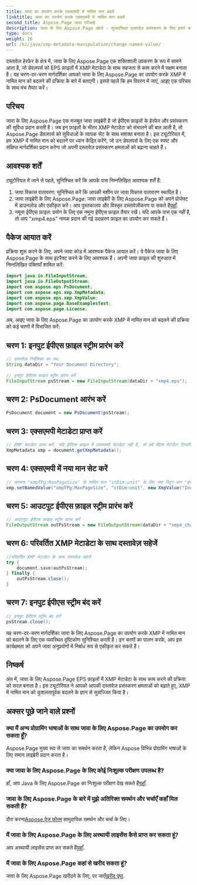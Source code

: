 ```yaml
---
title: जावा का उपयोग करके एक्सएमपी में नामित मान बदलें
linktitle: जावा का उपयोग करके एक्सएमपी में नामित मान बदलें
second_title: Aspose.Page जावा एपीआई
description: जावा के लिए Aspose.Page खोजें - सुव्यवस्थित दस्तावेज़ प्रसंस्करण के लिए हमारे चरण-दर-चरण मार्गदर्शिका के साथ EPS फ़ाइलों में XMP मेटाडेटा को आसानी से बदलें।
type: docs
weight: 16
url: /hi/java/xmp-metadata-manipulation/change-named-value/
---
```

दस्तावेज़ हेरफेर के क्षेत्र में, जावा के लिए Aspose.Page एक शक्तिशाली उपकरण के रूप में सामने आता है, जो डेवलपर्स को EPS फ़ाइलों में XMP मेटाडेटा के साथ सहजता से काम करने में सक्षम बनाता है। यह चरण-दर-चरण मार्गदर्शिका आपको जावा के लिए Aspose.Page का उपयोग करके XMP में नामित मान को बदलने की प्रक्रिया के बारे में बताएगी। इससे पहले कि हम विवरण में जाएं, आइए एक परिचय के साथ मंच तैयार करें।
## परिचय
जावा के लिए Aspose.Page एक मजबूत जावा लाइब्रेरी है जो ईपीएस फ़ाइलों के हेरफेर और प्रसंस्करण की सुविधा प्रदान करती है। जब इन फ़ाइलों के भीतर XMP मेटाडेटा को संभालने की बात आती है, तो Aspose.Page डेवलपर्स को सुविधाओं के व्यापक सेट के साथ सशक्त बनाता है। इस ट्यूटोरियल में, हम XMP में नामित मान को बदलने पर ध्यान केंद्रित करेंगे, जो उन डेवलपर्स के लिए एक स्पष्ट और संक्षिप्त मार्गदर्शिका प्रदान करेगा जो अपनी दस्तावेज़ प्रसंस्करण क्षमताओं को बढ़ाना चाहते हैं।
## आवश्यक शर्तें
ट्यूटोरियल में जाने से पहले, सुनिश्चित करें कि आपके पास निम्नलिखित आवश्यक शर्तें हैं:
1. जावा विकास वातावरण: सुनिश्चित करें कि आपकी मशीन पर जावा विकास वातावरण स्थापित है।
2.  जावा लाइब्रेरी के लिए Aspose.Page: जावा लाइब्रेरी के लिए Aspose.Page को अपने प्रोजेक्ट में डाउनलोड और एकीकृत करें। आप पुस्तकालय और विस्तृत दस्तावेज़ीकरण पा सकते हैं[यहाँ](https://reference.aspose.com/page/java/).
3. नमूना ईपीएस फ़ाइल: प्रयोग के लिए एक नमूना ईपीएस फ़ाइल तैयार रखें। यदि आपके पास एक नहीं है, तो आप "xmp4.eps" नामक प्रदान की गई उदाहरण फ़ाइल का उपयोग कर सकते हैं।
## पैकेज आयात करें
प्रक्रिया शुरू करने के लिए, अपने जावा कोड में आवश्यक पैकेज आयात करें। ये पैकेज जावा के लिए Aspose.Page के साथ इंटरैक्ट करने के लिए आवश्यक हैं। अपनी जावा फ़ाइल की शुरुआत में निम्नलिखित पंक्तियाँ शामिल करें:
```java
import java.io.FileInputStream;
import java.io.FileOutputStream;
import com.aspose.eps.PsDocument;
import com.aspose.eps.xmp.XmpMetadata;
import com.aspose.eps.xmp.XmpValue;
import com.aspose.page.BaseExamplesTest;
import com.aspose.page.License;
```
अब, आइए जावा के लिए Aspose.Page का उपयोग करके XMP में नामित मान को बदलने की प्रक्रिया को कई चरणों में विभाजित करें:
## चरण 1: इनपुट ईपीएस फ़ाइल स्ट्रीम प्रारंभ करें
```java
// दस्तावेज़ निर्देशिका का पथ.
String dataDir = "Your Document Directory";
        
// इनपुट ईपीएस फ़ाइल स्ट्रीम प्रारंभ करें
FileInputStream psStream = new FileInputStream(dataDir + "xmp4.eps");
```
## चरण 2: PsDocument आरंभ करें
```java
PsDocument document = new PsDocument(psStream);
```
## चरण 3: एक्सएमपी मेटाडेटा प्राप्त करें
```java
// XMP मेटाडेटा प्राप्त करें. यदि ईपीएस फ़ाइल में एक्सएमपी मेटाडेटा नहीं है, तो हमें पीएस मेटाडेटा टिप्पणियों (%%निर्माता, %%CreateDate, %%शीर्षक, आदि) से मूल्यों से भरा एक नया मिलता है।
XmpMetadata xmp = document.getXmpMetadata();
```
## चरण 4: एक्सएमपी में नया मान सेट करें
```java
// संरचना "xmpTPg:MaxPageSize" के नामित मान "stDim:unit" के लिए नया स्ट्रिंग मान "इंच" सेट करें
xmp.setNamedValue("xmpTPg:MaxPageSize", "stDim:unit", new XmpValue("Inches"));
```
## चरण 5: आउटपुट ईपीएस फ़ाइल स्ट्रीम प्रारंभ करें
```java
// आउटपुट ईपीएस फ़ाइल स्ट्रीम प्रारंभ करें
FileOutputStream outPsStream = new FileOutputStream(dataDir + "xmp4_changed.eps");
```
## चरण 6: परिवर्तित XMP मेटाडेटा के साथ दस्तावेज़ सहेजें
```java
//परिवर्तित XMP मेटाडेटा के साथ दस्तावेज़ सहेजें
try {			
    document.save(outPsStream);
} finally {
    outPsStream.close();
}
```
## चरण 7: इनपुट ईपीएस स्ट्रीम बंद करें
```java
// इनपुट ईपीएस स्ट्रीम बंद करें
psStream.close();
```
यह चरण-दर-चरण मार्गदर्शिका जावा के लिए Aspose.Page का उपयोग करके XMP में नामित मान को बदलने के लिए एक व्यवस्थित दृष्टिकोण सुनिश्चित करती है। इन चरणों का पालन करके, आप इस कार्यक्षमता को अपने जावा अनुप्रयोगों में निर्बाध रूप से एकीकृत कर सकते हैं।
## निष्कर्ष
अंत में, जावा के लिए Aspose.Page EPS फ़ाइलों में XMP मेटाडेटा के साथ काम करने की प्रक्रिया को सरल बनाता है। इस ट्यूटोरियल ने आपको आपकी दस्तावेज़ प्रसंस्करण क्षमताओं को बढ़ाते हुए, XMP में नामित मान को कुशलतापूर्वक बदलने के ज्ञान से सुसज्जित किया है।
## अक्सर पूछे जाने वाले प्रश्नों
### क्या मैं अन्य प्रोग्रामिंग भाषाओं के साथ जावा के लिए Aspose.Page का उपयोग कर सकता हूँ?
Aspose.Page मुख्य रूप से जावा का समर्थन करता है, लेकिन Aspose विभिन्न प्रोग्रामिंग भाषाओं के लिए समान लाइब्रेरी प्रदान करता है।
### क्या जावा के लिए Aspose.Page के लिए कोई निःशुल्क परीक्षण उपलब्ध है?
 हाँ, आप Java के लिए Aspose.Page का निःशुल्क परीक्षण देख सकते हैं[यहाँ](https://releases.aspose.com/).
### जावा के लिए Aspose.Page के बारे में मुझे अतिरिक्त समर्थन और चर्चाएँ कहाँ मिल सकती हैं?
 दौरा करना[Aspose.पेज फोरम](https://forum.aspose.com/c/page/39) सामुदायिक समर्थन और चर्चा के लिए।
### मैं जावा के लिए Aspose.Page के लिए अस्थायी लाइसेंस कैसे प्राप्त कर सकता हूं?
 आप अस्थायी लाइसेंस प्राप्त कर सकते हैं[यहाँ](https://purchase.aspose.com/temporary-license/).
### मैं जावा के लिए Aspose.Page कहां से खरीद सकता हूं?
 जावा के लिए Aspose.Page खरीदने के लिए, पर जाएँ[खरीद पृष्ठ](https://purchase.aspose.com/buy).